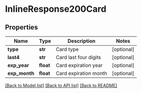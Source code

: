 # InlineResponse200Card

## Properties
Name | Type | Description | Notes
------------ | ------------- | ------------- | -------------
**type** | **str** | Card type | [optional] 
**last4** | **str** | Card last four digits | [optional] 
**exp_year** | **float** | Card expiration year | [optional] 
**exp_month** | **float** | Card expiration month | [optional] 

[[Back to Model list]](../README.md#documentation-for-models) [[Back to API list]](../README.md#documentation-for-api-endpoints) [[Back to README]](../README.md)


